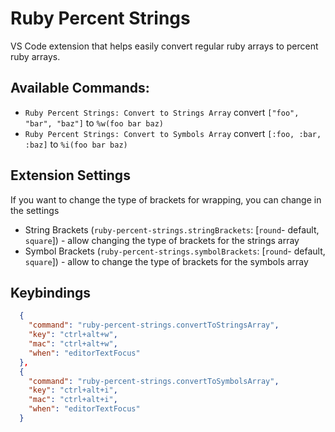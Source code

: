 # Ruby Percent Strings

VS Code extension that helps easily convert regular ruby arrays to percent ruby arrays.

## Available Commands:
  - `Ruby Percent Strings: Convert to Strings Array` convert `["foo", "bar", "baz"]` to `%w(foo bar baz)`
  - `Ruby Percent Strings: Convert to Symbols Array` convert `[:foo, :bar, :baz]` to `%i(foo bar baz)`

## Extension Settings
  If you want to change the type of brackets for wrapping, you can change in the settings
  * String Brackets (`ruby-percent-strings.stringBrackets`: [`round`- default, `square`]) - allow changing the type of brackets for the strings array
  * Symbol Brackets (`ruby-percent-strings.symbolBrackets`: [`round`- default, `square`]) - allow to change the type of brackets for the symbols array

## Keybindings
  ```json
    {
      "command": "ruby-percent-strings.convertToStringsArray",
      "key": "ctrl+alt+w",
      "mac": "ctrl+alt+w",
      "when": "editorTextFocus"
    },
    {
      "command": "ruby-percent-strings.convertToSymbolsArray",
      "key": "ctrl+alt+i",
      "mac": "ctrl+alt+i",
      "when": "editorTextFocus"
    }
  ```
